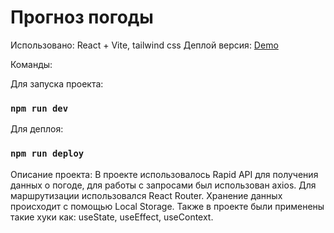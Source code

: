 # Прогноз погоды
Использовано: React + Vite, tailwind css
Деплой версия: [Demo](https://notvndtta.github.io/weather-app/) 

Команды:

Для запуска проекта:
### `npm run dev`

Для деплоя:
### `npm run deploy`

Описание проекта:
В проекте использовалось Rapid API для получения данных о погоде, для работы с запросами был использован axios.
Для маршрутизации использовался React Router.
Хранение данных происходит с помощью Local Storage.
Также в проекте были применены такие хуки как: useState, useEffect, useContext.
